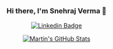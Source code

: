 <div align="center">
  
### Hi there, I'm Snehraj Verma 👋
  [![Linkedin Badge](https://img.shields.io/badge/-LinkedIn-blue?style=flat-square&logo=Linkedin&logoColor=white&link=https://www.linkedin.com/in/sneh-raj-verma-b6011b122/)](https://www.linkedin.com/in/sneh-raj-verma-b6011b122/)

  
<a href="https://github.com/ritik07">
  <img align="center" src="https://github-readme-stats.vercel.app/api?username=ritik07&show_icons=true&theme=dracula" alt="Martin's GitHub Stats" />
</a>

</div>


<!--### Hi there 👋-->


<!--**ritik07/ritik07** is a ✨ _special_ ✨ repository because its `README.md` (this file) appears on your GitHub profile.
  [![Spotify Badge](https://img.shields.io/badge/Spotify-%231ED760.svg?&style=flat-square&logo=spotify&logoColor=white)](https://open.spotify.com/user/fmlddu645fmfbxo6z10moaydusi=fmlddu645fmfbxo6z10moaydu)
Here are some ideas to get you started:-->
<!--
- 🔭 I’m currently working on  [![Linux/Domino])
- 🌱 I’m currently learning ...
- 👯 I’m looking to collaborate on ...
- 🤔 I’m looking for help with ...
- 💬 Ask me about ...
- 📫 How to reach me: ...
- 😄 Pronouns: ...
- ⚡ Fun fact: ...
-->

